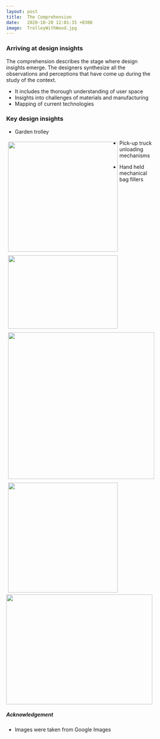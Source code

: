 ```yaml
---
layout: post
title:  The Comprehension
date:   2020-10-20 12:01:35 +0300
image:  TrolleyWithWood.jpg
---
```

### Arriving at design insights
The comprehension describes the stage where design insights emerge. The designers synthesize all the observations and perceptions that have come up during the study of the context. 
* It includes the thorough understanding of user space
* Insights into challenges of materials and manufacturing 
* Mapping of current technologies

### Key design insights
* Garden trolley 
<style>
* {
  box-sizing: border-box;
}

.column {
  float: left;
  padding: 5px;
}

/* Clearfix (clear floats) */
.row::after {
  content: "";
  clear: both;
  display: center;
}

.imgContainer{
    float:left;
}

</style>


<div markdown="1" class="row">
  <div class="column">
    <img src="{{site.baseurl}}/images/plasticTrolley.jpg" height="300" width="300">
  </div>
  <div class="column">
    <img src="{{site.baseurl}}/images/3rdCTrolley.jpg" height="200" width="300">
  </div>
</div>

* Pick-up truck unloading mechanisms
<div markdown="1" class="row">
  <div class="column">
    <img src="{{site.baseurl}}/images/StoneUnloading.jpg" height="400" width="400">
  </div>
  <div class="column">
    <img src="{{site.baseurl}}/images/UnloadingRoller.jpg" height="300" width="300">
  </div>
</div>

* Hand held mechanical bag fillers
<div markdown="1" >
<img src="{{site.baseurl}}/images/LoadingRice.jpg" height="300" width="400">
</div>

##### Acknowledgement

* Images were taken from Google Images